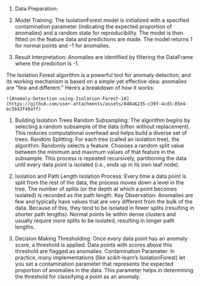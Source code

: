 1. Data Preparation:

2. Model Training: The IsolationForest model is initialized with a specified contamination parameter (indicating the expected proportion of anomalies) and a random state for    reproducibility.
   The model is then fitted on the feature data and predictions are made. The model returns 1 for normal points and -1 for anomalies.

3. Result Interpretation:
   Anomalies are identified by filtering the DataFrame where the prediction is -1.

The Isolation Forest algorithm is a powerful tool for anomaly detection, and its working mechanism is based on a simple yet effective idea: anomalies are "few and different." Here’s a breakdown of how it works:


    ![Anomaly-Detection-using-Isolation-Forest-18](https://github.com/user-attachments/assets/840a6235-c39f-4cd3-85e4-bc5643f49aff)


1. Building Isolation Trees
Random Subsampling:
The algorithm begins by selecting a random subsample of the data (often without replacement). This reduces computational overhead and helps build a diverse set of trees.
Random Splitting:
For each tree (called an isolation tree), the algorithm:
Randomly selects a feature.
Chooses a random split value between the minimum and maximum values of that feature in the subsample.
This process is repeated recursively, partitioning the data until every data point is isolated (i.e., ends up in its own leaf node).


2. Isolation and Path Length
Isolation Process:
Every time a data point is split from the rest of the data, the process moves down a level in the tree. The number of splits (or the depth at which a point becomes isolated) is recorded as the path length.
Key Observation:
Anomalies are few and typically have values that are very different from the bulk of the data. Because of this, they tend to be isolated in fewer splits (resulting in shorter path lengths).
Normal points lie within dense clusters and usually require more splits to be isolated, resulting in longer path lengths.

3. Decision Making
Thresholding:
Once every data point has an anomaly score, a threshold is applied. Data points with scores above this threshold are flagged as anomalies.
Contamination Parameter:
In practice, many implementations (like scikit-learn’s IsolationForest) let you set a contamination parameter that represents the expected proportion of anomalies in the data. This parameter helps in determining the threshold for classifying a point as an anomaly.


